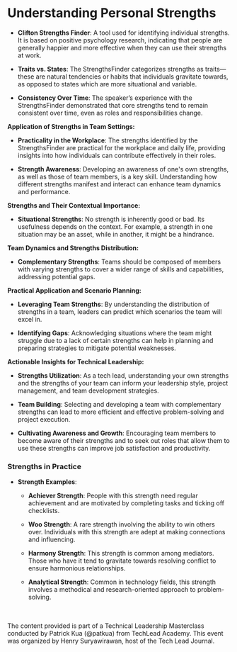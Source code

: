# **Understanding Personal Strengths**

- **Clifton Strengths Finder**: A tool used for identifying individual strengths. It is based on positive psychology research, indicating that people are generally happier and more effective when they can use their strengths at work.
  
- **Traits vs. States**: The StrengthsFinder categorizes strengths as traits—these are natural tendencies or habits that individuals gravitate towards, as opposed to states which are more situational and variable.

- **Consistency Over Time**: The speaker’s experience with the StrengthsFinder demonstrated that core strengths tend to remain consistent over time, even as roles and responsibilities change.

**Application of Strengths in Team Settings:**

- **Practicality in the Workplace**: The strengths identified by the StrengthsFinder are practical for the workplace and daily life, providing insights into how individuals can contribute effectively in their roles.

- **Strength Awareness**: Developing an awareness of one's own strengths, as well as those of team members, is a key skill. Understanding how different strengths manifest and interact can enhance team dynamics and performance.

**Strengths and Their Contextual Importance:**

- **Situational Strengths**: No strength is inherently good or bad. Its usefulness depends on the context. For example, a strength in one situation may be an asset, while in another, it might be a hindrance.

**Team Dynamics and Strengths Distribution:**

- **Complementary Strengths**: Teams should be composed of members with varying strengths to cover a wider range of skills and capabilities, addressing potential gaps.

**Practical Application and Scenario Planning:**

- **Leveraging Team Strengths**: By understanding the distribution of strengths in a team, leaders can predict which scenarios the team will excel in.

- **Identifying Gaps**: Acknowledging situations where the team might struggle due to a lack of certain strengths can help in planning and preparing strategies to mitigate potential weaknesses.

**Actionable Insights for Technical Leadership:**

- **Strengths Utilization**: As a tech lead, understanding your own strengths and the strengths of your team can inform your leadership style, project management, and team development strategies.

- **Team Building**: Selecting and developing a team with complementary strengths can lead to more efficient and effective problem-solving and project execution.

- **Cultivating Awareness and Growth**: Encouraging team members to become aware of their strengths and to seek out roles that allow them to use these strengths can improve job satisfaction and productivity.


### Strengths in Practice

- **Strength Examples**:

    - **Achiever Strength**: People with this strength need regular achievement and are motivated by completing tasks and ticking off checklists.

    - **Woo Strength**: A rare strength involving the ability to win others over. Individuals with this strength are adept at making connections and influencing.

    - **Harmony Strength**: This strength is common among mediators. Those who have it tend to gravitate towards resolving conflict to ensure harmonious relationships.

    - **Analytical Strength**: Common in technology fields, this strength involves a methodical and research-oriented approach to problem-solving.


<br><br>
The content provided is part of a Technical Leadership Masterclass conducted by Patrick Kua (@patkua) from TechLead Academy. This event was organized by Henry Suryawirawan, host of the Tech Lead Journal.